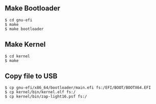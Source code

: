 ## Make Bootloader
```
$ cd gnu-efi
$ make
$ make bootloader
```

## Make Kernel
```
$ cd kernel
$ make
```

## Copy file to USB
```
$ cp gnu-efi/x86_64/bootloader/main.efi fs:/EFI/BOOT/BOOTX64.EFI
$ cp kernel/bin/kernel.elf fs:/
$ cp kernel/bin/zap-light16.psf fs:/
```